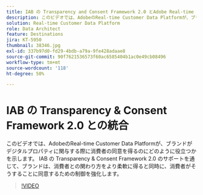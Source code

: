 ```yaml
---
title: IAB の Transparency and Consent Framework 2.0 とAdobe Real-time Customer Data Platformの統合
description: このビデオでは、AdobeのReal-time Customer Data Platformが、ブランドがデジタルプロパティに関与する際に消費者の同意を得るのにどのように役立つかを示します。 IAB の Transparency & Consent Framework 2.0 のサポートを通じて、ブランドは、消費者との関わり方をより柔軟に得ると同時に、消費者がそうすることに同意するための制御を強化します。
solution: Real-time Customer Data Platform
role: Data Architect
feature: Destinations
jira: KT-5950
thumbnail: 38346.jpg
exl-id: 337b97d0-fd29-4bdb-a79a-9fe428adaae8
source-git-commit: 90f7621536573f60ac6585404b1ac0e49cb08496
workflow-type: tm+mt
source-wordcount: '118'
ht-degree: 50%

---
```


# IAB の Transparency &amp; Consent Framework 2.0 との統合

このビデオでは、AdobeのReal-time Customer Data Platformが、ブランドがデジタルプロパティに関与する際に消費者の同意を得るのにどのように役立つかを示します。 IAB の Transparency &amp; Consent Framework 2.0 のサポートを通じて、ブランドは、消費者との関わり方をより柔軟に得ると同時に、消費者がそうすることに同意するための制御を強化します。

>[!VIDEO](https://video.tv.adobe.com/v/38346?quality=12&learn=on)
